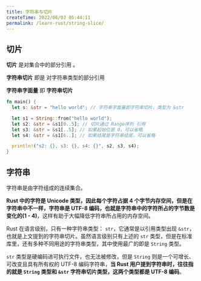 ```yaml
---
title: 字符串与切片
createTime: 2022/06/03 05:44:11
permalink: /learn-rust/string-slice/
---
```


## 切片

**切片** 是对集合中的部分引用 。

**字符串切片** 即是 对字符串类型的部分引用

**字符串字面量** 即 **字符串切片**

```rust
fn main() {
  let s: &str = "hello world"; // 字符串字面量即字符串切片，类型为 &str

  let s1 = String::from("hello world");
  let s2: &str = &s1[0..5]; // 切片通过 Range序列 引用
  let s3: &str = &s1[..5]; // 如果起始位是 0，可以省略
  let s4: &str = &s1[6..]; // 如果结尾是字符串结尾，可以省略

  println!("s2: {}, s3: {}, s4: {}", s2, s3, s4);
}
```

## 字符串

字符串是由字符组成的连续集合。

**Rust 中的字符是 Unicode 类型，因此每个字符占据 4 个字节内存空间，但是在字符串中不一样，字符串是 UTF-8 编码，也就是字符串中的字符所占的字节数是变化的(1 - 4)**，这样有助于大幅降低字符串所占用的内存空间。

Rust 在语言级别，只有一种字符串类型： `str`，它通常是以引用类型出现 `&str`，也就是上文提到的字符串切片。虽然语言级别只有上述的 `str` 类型，但是在标准库里，还有多种不同用途的字符串类型，其中使用最广的即是 `String` 类型。

`str` 类型是硬编码进可执行文件，也无法被修改，但是 `String` 则是一个可增长、可改变且具有所有权的 UTF-8 编码字符串，**当 Rust 用户提到字符串时，往往指的就是 `String` 类型和 `&str` 字符串切片类型，这两个类型都是 UTF-8 编码**。
